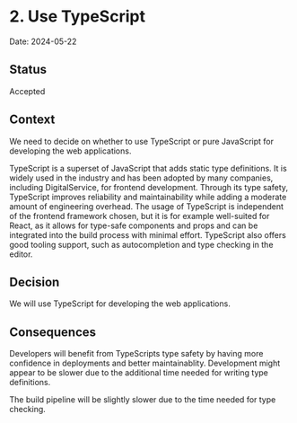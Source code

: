 # 2. Use TypeScript

Date: 2024-05-22

## Status

Accepted

## Context

We need to decide on whether to use TypeScript or pure JavaScript for developing the web applications.

TypeScript is a superset of JavaScript that adds static type definitions.
It is widely used in the industry and has been adopted by many companies, including DigitalService, for frontend development.
Through its type safety, TypeScript improves reliability and maintainability while adding a moderate amount of engineering overhead.
The usage of TypeScript is independent of the frontend framework chosen, but it is for example well-suited for React, as it allows for type-safe components and props and can be integrated into the build process with minimal effort.
TypeScript also offers good tooling support, such as autocompletion and type checking in the editor.

## Decision

We will use TypeScript for developing the web applications.

## Consequences

Developers will benefit from TypeScripts type safety by having more confidence in deployments and better maintainablity.
Development might appear to be slower due to the additional time needed for writing type definitions.

The build pipeline will be slightly slower due to the time needed for type checking.
